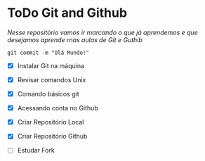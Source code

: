 # ToDo Git and Github

*Nesse repositório vamos ir marcando o que já aprendemos e que desejamos aprende rnas aulas de Git e Guthib*

`
git commit -m "Olá Mundo!"
`

- [x] Instalar Git na máquina
- [x] Revisar comandos Unix
- [x] Comando básicos git
- [x] Acessando conta no Github
- [x] Criar Repositório Local
- [x] Criar Repositório Github
- [ ] Estudar Fork


